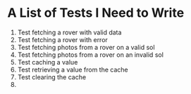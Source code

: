 #  A List of Tests I Need to Write

1. Test fetching a rover with valid data
2. Test fetching a rover with error
3. Test fetching photos from a rover on a valid sol
4. Test fetching photos from a rover on an invalid sol
5. Test caching a value
6. Test retrieving a value from the cache
7. Test clearing the cache
8. 
